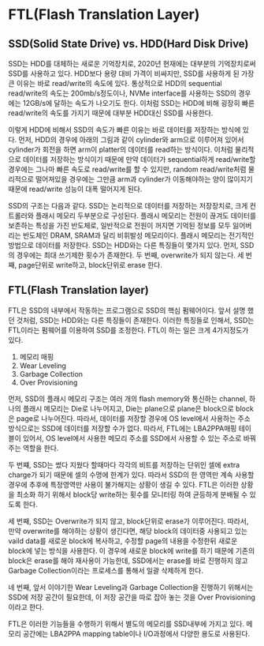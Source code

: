 FTL(Flash Translation Layer)
========
SSD(Solid State Drive) vs. HDD(Hard Disk Drive)
-----
SSD는 HDD를 대체하는 새로운 기억장치로, 2020년 현재에는 대부분의 기억장치로써 SSD를 사용하고 있다. HDD보다 용량 대비 가격이 비싸지만, SSD를 사용하게 된 가장 큰 이유는 바로 read/write의 속도에 있다. 통상적으로 HDD의 sequential read/write의 속도는 200mb/s정도이나, NVMe interface를 사용하는 SSD의 경우에는 12GB/s에 달하는 속도가 나오기도 한다. 이처럼 SSD는 HDD에 비해 굉장히 빠른 read/write의 속도를 가지기 때문에 대부분 HDD대신 SSD를 사용한다.

이렇게 HDD에 비해서 SSD의 속도가 빠른 이유는 바로 데이터를 저장하는 방식에 있다. 먼저, HDD의 경우에 아래의 그림과 같이 cylinder와 arm으로 이루어져 있어서 cylinder가 회전을 하면 arm이 platter의 데이터를 read하는 방식이다. 이처럼 물리적으로 데이터를 저장하는 방식이기 때문에 만약 데이터가 sequential하게 read/write할 경우에는 그나마 빠른 속도로 read/write를 할 수 있지만, random read/write처럼 물리적으로 떨어져있을 경우에는 그만큼 arm과 cylinder가 이동해야하는 양이 많이지기 때문에 read/write 성능이 대폭 떨어지게 된다.

SSD의 구조는 다음과 같다. SSD는 논리적으로 데이터를 저장하는 저장장치로, 크게 컨트롤러와 플래시 메모리 두부분으로 구성된다. 플래시 메모리는 전원이 끊겨도 데이터를 보존하는 특성을 가진 반도체로, 일반적으로 전원이 꺼지면 기억된 정보를 모두 잃어버리는 반도체인 DRAM, SRAM과 달리 비휘발성 메모리이다. 플래시 메모리는 전기적인 방법으로 데이터를 저장한다. SSD는 HDD와는 다른 특징들이 몇가지 있다. 먼저, SSD의 경우에는 최대 쓰기제한 횟수가 존재한다. 두 번째, overwrite가 되지 않는다. 세 번째, page단위로 write하고, block단위로 erase 한다.

FTL(Flash Translation layer)
-----
FTL은 SSD의 내부에서 작동하는 프로그램으로 SSD의 핵심 펌웨어이다. 앞서 설명 했던 것처럼, SSD는 HDD와는 다른 특징들이 존재한다. 이러한 특징들로 인해서, SSD는 FTL이라는 펌웨어를 이용하여 SSD를 조정한다. FTL이 하는 일은 크게 4가지정도가 있다.

1. 메모리 매핑
2. Wear Leveling
3. Garbage Collection
4. Over Provisioning

먼저, SSD의 플래시 메모리 구조는 여러 개의 flash memory와 통신하는 channel, 하나의 플래시 메모리는 Die로 나누어지고, Die는 plane으로 plane은 block으로 block은 page로 나누어진다. 따라서, 데이터를 저장할 경우에 OS level에서 사용하는 주소방식으로는 SSD에 데이터를 저장할 수가 없다. 따라서, FTL에는 LBA2PPA매핑 테이블이 있어서, OS level에서 사용한 메모리 주소를 SSD에서 사용할 수 있는 주소로 바꿔주는 역할을 한다.

두 번쨰, SSD는 썼다 지웠다 할때마다 각각의 비트를 저장하는 단위인 셀에 extra charge가 되기 때문에 셀의 수명에 한계가 있다. 따라서 SSD의 한 영역만 계속 사용할 경우에 추후에 특정영역만 사용이 불가해지는 상황이 생길 수 있다. FTL은 이러한 상황을 최소화 하기 위해서 block당 write하는 횟수를 모니터링 하여 균등하게 분배될 수 있도록 한다.

세 번째, SSD는 Overwrite가 되지 않고, block단위로 erase가 이루어진다. 따라서, 만약 overwrite를 해야하는 상황이 생긴다면, 해당 block의 데이터중 사용되고 있는 vaild data를 새로운 block에 복사하고, 수정할 page의 내용을 수정한뒤 새로운 block에 넣는 방식을 사용한다. 이 경우에 새로운 block에 write를 하기 때문에 기존의 block은 erase를 해야 재사용이 가능한데, SSD에서는 erase를 바로 진행하지 않고 Garbage Collection이라는 프로세스를 통해서 일괄 삭제하게 한다.

네 번째, 앞서 이야기한 Wear Leveling과 Garbage Collection을 진행하기 위해서는 SSD에 저장 공간이 필요한데, 이 저장 공간을 따로 잡아 놓는 것을 Over Provisioning이라고 한다.

FTL은 이러한 기능들을 수행하기 위해서 별도의 메모리를 SSD내부에 가지고 있다. 메모리 공간에는 LBA2PPA mapping table이나 I/O과정에서 다양한 용도로 사용된다.
